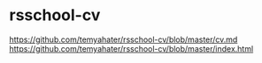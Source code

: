 # rsschool-cv
https://github.com/temyahater/rsschool-cv/blob/master/cv.md
https://github.com/temyahater/rsschool-cv/blob/master/index.html

